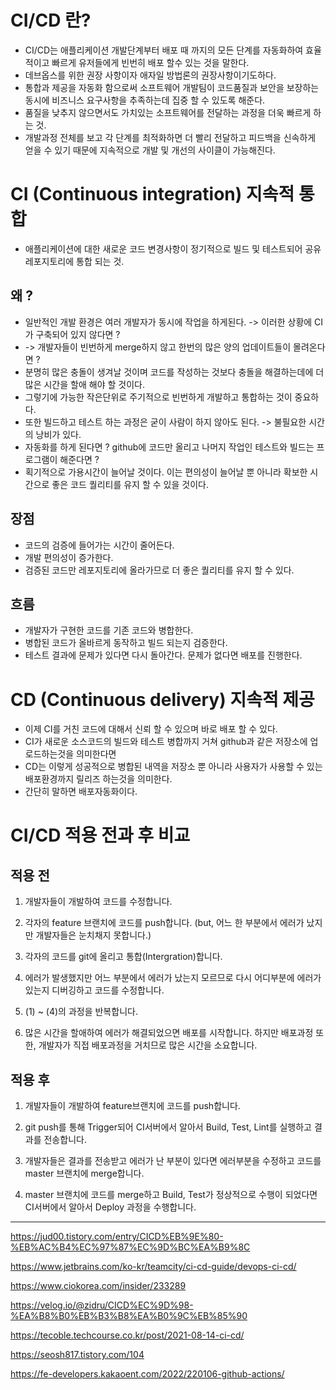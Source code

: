 # CI/CD 란?
* CI/CD는 애플리케이션 개발단계부터 배포 때 까지의 모든 단계를 자동화하여 효율적이고 빠르게 유저들에게 빈번히 배포 할수 있는 것을 말한다.
* 데브옵스를 위한 권장 사항이자 애자일 방법론의 권장사항이기도하다.
* 통합과 제공을 자동화 함으로써 소프트웨어 개발팀이 코드품질과 보안을 보장하는 동시에 비즈니스 요구사항을 추족하는데 집중 할 수 있도록 해준다.
* 품질을 낮추지 않으면서도 가치있는 소프트웨어를 전달하는 과정을 더욱 빠르게 하는 것.
* 개발과정 전체를 보고 각 단계를 최적화하면 더 빨리 전달하고 피드백을 신속하게 얻을 수 있기 때문에 지속적으로 개발 및 개선의 사이클이 가능해진다.
# CI (Continuous integration) 지속적 통합
* 애플리케이션에 대한 새로운 코드 변경사항이 정기적으로 빌드 및 테스트되어 공유 레포지토리에 통합 되는 것.
## 왜 ?
* 일반적인 개발 환경은 여러 개발자가 동시에 작업을 하게된다. -> 이러한 상황에 CI가 구축되어 있지 않다면 ? 
* -> 개발자들이 빈번하게 merge하지 않고 한번의 많은 양의 업데이트들이 몰려온다면 ? 
* 분명히 많은 충돌이 생겨날 것이며 코드를 작성하는 것보다 충돌을 해결하는데에 더 많은 시간을 할애 해야 할 것이다.
* 그렇기에 가능한 작은단위로 주기적으로 빈번하게 개발하고 통합하는 것이 중요하다.
* 또한 빌드하고 테스트 하는 과정은 굳이 사람이 하지 않아도 된다. -> 불필요한 시간의 낭비가 있다.
* 자동화를 하게 된다면 ? github에 코드만 올리고 나머지 작업인 테스트와 빌드는 프로그램이 해준다면 ? 
* 획기적으로 가용시간이 늘어날 것이다. 이는 편의성이 늘어날 뿐 아니라 확보한 시간으로 좋은 코드 퀄리티를 유지 할 수 있을 것이다.

## 장점
* 코드의 검증에 들어가는 시간이 줄어든다.
* 개발 편의성이 증가한다.
* 검증된 코드만 레포지토리에 올라가므로 더 좋은 퀄리티를 유지 할 수 있다.

## 흐름
* 개발자가 구현한 코드를 기존 코드와 병합한다.
* 병합된 코드가 올바르게 동작하고 빌드 되는지 검증한다.
* 테스트 결과에 문제가 있다면 다시 돌아간다. 문제가 없다면 배포를 진행한다.

# CD (Continuous delivery) 지속적 제공
* 이제 CI를 거친 코드에 대해서 신뢰 할 수 있으며 바로 배포 할 수 있다.
* CI가 새로운 소스코드의 빌드와 테스트 병합까지 거쳐 github과 같은 저장소에 업로드하는것을 의미한다면
* CD는 이렇게 성공적으로 병합된 내역을 저장소 뿐 아니라 사용자가 사용할 수 있는 배포환경까지 릴리즈 하는것을 의미한다.
* 간단히 말하면 배포자동화이다.

# CI/CD 적용 전과 후 비교

## 적용 전
1. 개발자들이 개발하여 코드를 수정합니다.

2. 각자의 feature 브랜치에 코드를 push합니다. (but, 어느 한 부분에서 에러가 났지만 개발자들은 눈치채지 못합니다.)

3. 각자의 코드를 git에 올리고 통합(Intergration)합니다.

4. 에러가 발생했지만 어느 부분에서 에러가 났는지 모르므로 다시 어디부분에 에러가 있는지 디버깅하고 코드를 수정합니다.

5. (1) ~ (4)의 과정을 반복합니다.

6. 많은 시간을 할애하여 에러가 해결되었으면 배포를 시작합니다. 하지만 배포과정 또한, 개발자가 직접 배포과정을 거치므로 많은 시간을 소요합니다.

## 적용 후
1. 개발자들이 개발하여 feature브랜치에 코드를 push합니다.

2. git push를 통해 Trigger되어 CI서버에서 알아서 Build, Test, Lint를 실행하고 결과를 전송합니다.

3. 개발자들은 결과를 전송받고 에러가 난 부분이 있다면 에러부분을 수정하고 코드를 master 브랜치에 merge합니다.

4. master 브랜치에 코드를 merge하고 Build, Test가 정상적으로 수행이 되었다면 CI서버에서 알아서 Deploy 과정을 수행합니다.
---
https://jud00.tistory.com/entry/CICD%EB%9E%80-%EB%AC%B4%EC%97%87%EC%9D%BC%EA%B9%8C

https://www.jetbrains.com/ko-kr/teamcity/ci-cd-guide/devops-ci-cd/

https://www.ciokorea.com/insider/233289

https://velog.io/@zidru/CICD%EC%9D%98-%EA%B8%B0%EB%B3%B8%EA%B0%9C%EB%85%90

https://tecoble.techcourse.co.kr/post/2021-08-14-ci-cd/

https://seosh817.tistory.com/104

https://fe-developers.kakaoent.com/2022/220106-github-actions/
